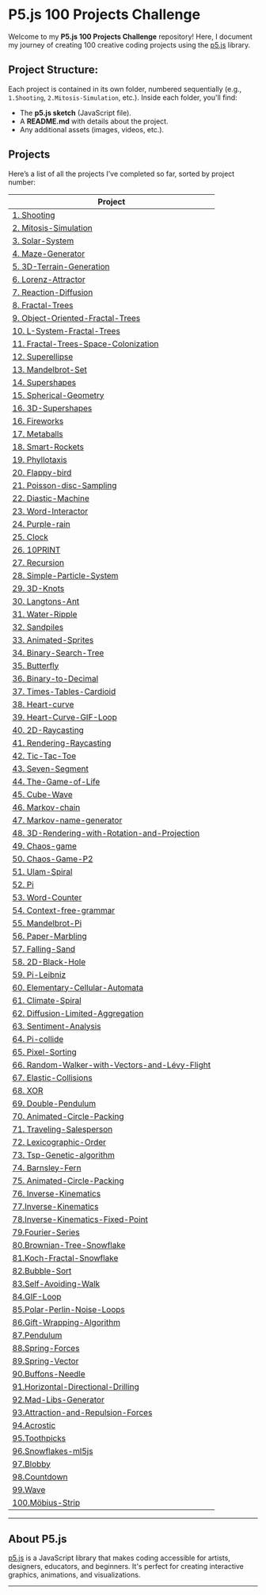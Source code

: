 # P5.js 100 Projects Challenge

Welcome to my **P5.js 100 Projects Challenge** repository! Here, I document my journey of creating 100 creative coding projects using the [p5.js](https://p5js.org/) library.

## Project Structure:
Each project is contained in its own folder, numbered sequentially (e.g., `1.Shooting`, `2.Mitosis-Simulation`, etc.). Inside each folder, you'll find:
- The **p5.js sketch** (JavaScript file).
- A **README.md** with details about the project.
- Any additional assets (images, videos, etc.).


## Projects

Here’s a list of all the projects I’ve completed so far, sorted by project number:

| **Project**                          |
|--------------------------------------|
| [1. Shooting](1.Shooting)            |
| [2. Mitosis-Simulation](2.Mitosis-Simulation) |
| [3. Solar-System](3.Solar-System)    |
| [4. Maze-Generator](4.Maze-Generator) |
| [5. 3D-Terrain-Generation](5.3D-Terrain-Generation) |
| [6. Lorenz-Attractor](6.Lorenz-Attractor) |
| [7. Reaction-Diffusion](7.Reaction-Diffusion) |
| [8. Fractal-Trees](8.Fractal-Trees)  |
| [9. Object-Oriented-Fractal-Trees](9.Object-Oriented-Fractal-Trees) |
| [10. L-System-Fractal-Trees](10.L-System-Fractal-Trees) |
| [11. Fractal-Trees-Space-Colonization](11.Fractal-Trees-Space-Colonization) |
| [12. Superellipse](12.Superellipse)  |
| [13. Mandelbrot-Set](13.Mandelbrot-Set) |
| [14. Supershapes](14.Supershapes)    |
| [15. Spherical-Geometry](15.Spherical-Geometry) |
| [16. 3D-Supershapes](16.3D-Supershapes) |
| [16. Fireworks](16.Fireworks)        |
| [17. Metaballs](17.Metaballs)        |
| [18. Smart-Rockets](18.Smart-Rockets) |
| [19. Phyllotaxis](19.Phyllotaxis)    |
| [20. Flappy-bird](20.Flappy-bird)    |
| [21. Poisson-disc-Sampling](21.Poisson-disc-Sampling) |
| [22. Diastic-Machine](22.Diastic-Machine) |
| [23. Word-Interactor](23.Word-Interactor) |
| [24. Purple-rain](24.Purple-rain)    |
| [25. Clock](25.Clock)                |
| [26. 10PRINT](26.10PRINT)            |
| [27. Recursion](27.Recursion)        |
| [28. Simple-Particle-System](28.Simple-Particle-System) |
| [29. 3D-Knots](29.3D-Knots)          |
| [30. Langtons-Ant](30.Langtons-Ant)  |
| [31. Water-Ripple](31.Water-Ripple)  |
| [32. Sandpiles](32.Sandpiles)        |
| [33. Animated-Sprites](33.Animated-Sprites) |
| [34. Binary-Search-Tree](34.Binary-Search-Tree) |
| [35. Butterfly](35.Butterfly)        |
| [36. Binary-to-Decimal](36.Binary-to-Decimal) |
| [37. Times-Tables-Cardioid](37.Times-Tables-Cardioid) |
| [38. Heart-curve](38.Heart-curve)    |
| [39. Heart-Curve-GIF-Loop](39.Heart-Curve-GIF-Loop) |
| [40. 2D-Raycasting](40.2D-Raycasting) |
| [41. Rendering-Raycasting](41.Rendering-Raycasting) |
| [42. Tic-Tac-Toe](42.Tic-Tac-Toe)    |
| [43. Seven-Segment](43.Seven-Segment) |
| [44. The-Game-of-Life](44.The-Game-of-Life) |
| [45. Cube-Wave](45.Cube-Wave)        |
| [46. Markov-chain](46.Markov-chain)  |
| [47. Markov-name-generator](47.Markov-name-generator) |
| [48. 3D-Rendering-with-Rotation-and-Projection](48.3D-Rendering-with-Rotation-and-Projection) |
| [49. Chaos-game](49.Chaos-game)      |
| [50. Chaos-Game-P2](50.Chaos-Game-P2) |
| [51. Ulam-Spiral](51.Ulam-Spiral)    |
| [52. Pi](52.Pi)                      |
| [53. Word-Counter](53.Word-Counter)  |
| [54. Context-free-grammar](54.Context-free-grammar) |
| [55. Mandelbrot-Pi](55.Mandelbrot-Pi) |
| [56. Paper-Marbling](56.Paper-Marbling) |
| [57. Falling-Sand](57.Falling-Sand)  |
| [58. 2D-Black-Hole](58.2D-Black-Hole) |
| [59. Pi-Leibniz](59.Pi-Leibniz)      |
| [60. Elementary-Cellular-Automata](60.Elementary-Cellular-Automata) |
| [61. Climate-Spiral](61.Climate-Spiral) |
| [62. Diffusion-Limited-Aggregation](62.Diffusion-Limited-Aggregation) |
| [63. Sentiment-Analysis](63.Sentiment-Analysis) |
| [64. Pi-collide](64.Pi-collide)      |
| [65. Pixel-Sorting](65.Pixel-Sorting) |
| [66. Random-Walker-with-Vectors-and-Lévy-Flight](66.Random-Walker-with-Vectors-and-Lévy-Flight) |
| [67. Elastic-Collisions](67.Elastic-Collisions) |
| [68. XOR](68.XOR)                    |
| [69. Double-Pendulum](69.Double-Pendulum) |
| [70. Animated-Circle-Packing](70.Animated-Circle-Packing) |
| [71. Traveling-Salesperson](71.Traveling-Salesperson) |
| [72. Lexicographic-Order](72.Lexicographic-Order) |
| [73. Tsp-Genetic-algorithm](73.Tsp-Genetic-algorithm) |
| [74. Barnsley-Fern](74.Barnsley-Fern) |
| [75. Animated-Circle-Packing](75.Animated-Circle-Packing) |
| [76. Inverse-Kinematics](76.Inverse-Kinematics) |
| [77.Inverse-Kinematics](77.Inverse-Kinematics) |
| [78.Inverse-Kinematics-Fixed-Point](78.Inverse-Kinematics-Fixed-Point) |
| [79.Fourier-Series](79.Fourier-Series) |
| [80.Brownian-Tree-Snowflake](80.Brownian-Tree-Snowflake) |
| [81.Koch-Fractal-Snowflake](81.Koch-Fractal-Snowflake) |
| [82.Bubble-Sort](82.Bubble-Sort) |
| [83.Self-Avoiding-Walk](83.Self-Avoiding-Walk) |
| [84.GIF-Loop](84.GIF-Loop) |
| [85.Polar-Perlin-Noise-Loops](85.Polar-Perlin-Noise-Loops) |
| [86.Gift-Wrapping-Algorithm](86.Gift-Wrapping-Algorithm) |
| [87.Pendulum](87.Pendulum) |
| [88.Spring-Forces](88.Spring-Forces) |
| [89.Spring-Vector](89.Spring-Vector) |
| [90.Buffons-Needle](90.Buffons-Needle) |
| [91.Horizontal-Directional-Drilling](91.Horizontal-Directional-Drilling) |
| [92.Mad-Libs-Generator](92.Mad-Libs-Generator) |
| [93.Attraction-and-Repulsion-Forces](93.Attraction-and-Repulsion-Forces) |
| [94.Acrostic](94.Acrostic) |
| [95.Toothpicks](95.Toothpicks) |
| [96.Snowflakes-ml5js](96.Snowflakes-ml5js) |
| [97.Blobby](97.Blobby) |
| [98.Countdown](98.Countdown) |
| [99.Wave](99.Wave) |
| [100.Möbius-Strip](100.Möbius-Strip) |
---

## About P5.js
[p5.js](https://p5js.org/) is a JavaScript library that makes coding accessible for artists, designers, educators, and beginners. It's perfect for creating interactive graphics, animations, and visualizations.

---


